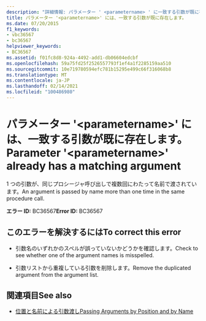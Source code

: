 ```yaml
---
description: "詳細情報: パラメーター ' <parametername> ' に一致する引数が既に存在します。"
title: パラメーター '<parametername>' には、一致する引数が既に存在します。
ms.date: 07/20/2015
f1_keywords:
- vbc36567
- bc36567
helpviewer_keywords:
- BC36567
ms.assetid: f01fc8d8-924a-4492-add1-db06604edcbf
ms.openlocfilehash: 59a75fd25f2526557793f1ef4a1f2285159aa510
ms.sourcegitcommit: 10e719780594efc781b15295e499c66f316068b8
ms.translationtype: MT
ms.contentlocale: ja-JP
ms.lasthandoff: 02/14/2021
ms.locfileid: "100486980"
---
```

# <a name="parameter-parametername-already-has-a-matching-argument"></a><span data-ttu-id="bba51-103">パラメーター '\<parametername>' には、一致する引数が既に存在します。</span><span class="sxs-lookup"><span data-stu-id="bba51-103">Parameter '\<parametername>' already has a matching argument</span></span>

<span data-ttu-id="bba51-104">1 つの引数が、同じプロシージャ呼び出しで複数回にわたって名前で渡されています。</span><span class="sxs-lookup"><span data-stu-id="bba51-104">An argument is passed by name more than one time in the same procedure call.</span></span>  
  
 <span data-ttu-id="bba51-105">**エラー ID:** BC36567</span><span class="sxs-lookup"><span data-stu-id="bba51-105">**Error ID:** BC36567</span></span>  
  
## <a name="to-correct-this-error"></a><span data-ttu-id="bba51-106">このエラーを解決するには</span><span class="sxs-lookup"><span data-stu-id="bba51-106">To correct this error</span></span>  
  
- <span data-ttu-id="bba51-107">引数名のいずれかのスペルが誤っていないかどうかを確認します。</span><span class="sxs-lookup"><span data-stu-id="bba51-107">Check to see whether one of the argument names is misspelled.</span></span>  
  
- <span data-ttu-id="bba51-108">引数リストから重複している引数を削除します。</span><span class="sxs-lookup"><span data-stu-id="bba51-108">Remove the duplicated argument from the argument list.</span></span>  
  
## <a name="see-also"></a><span data-ttu-id="bba51-109">関連項目</span><span class="sxs-lookup"><span data-stu-id="bba51-109">See also</span></span>

- [<span data-ttu-id="bba51-110">位置と名前による引数渡し</span><span class="sxs-lookup"><span data-stu-id="bba51-110">Passing Arguments by Position and by Name</span></span>](../programming-guide/language-features/procedures/passing-arguments-by-position-and-by-name.md)
